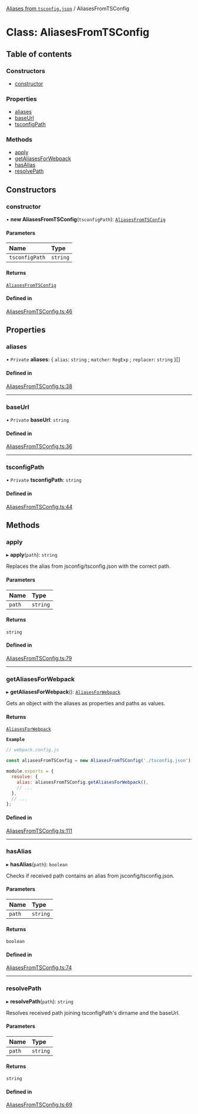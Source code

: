 [Aliases from `tsconfig.json`](../README.md) / AliasesFromTSConfig

# Class: AliasesFromTSConfig

## Table of contents

### Constructors

- [constructor](AliasesFromTSConfig.md#constructor)

### Properties

- [aliases](AliasesFromTSConfig.md#aliases)
- [baseUrl](AliasesFromTSConfig.md#baseurl)
- [tsconfigPath](AliasesFromTSConfig.md#tsconfigpath)

### Methods

- [apply](AliasesFromTSConfig.md#apply)
- [getAliasesForWebpack](AliasesFromTSConfig.md#getaliasesforwebpack)
- [hasAlias](AliasesFromTSConfig.md#hasalias)
- [resolvePath](AliasesFromTSConfig.md#resolvepath)

## Constructors

### constructor

• **new AliasesFromTSConfig**(`tsconfigPath`): [`AliasesFromTSConfig`](AliasesFromTSConfig.md)

#### Parameters

| Name | Type |
| :------ | :------ |
| `tsconfigPath` | `string` |

#### Returns

[`AliasesFromTSConfig`](AliasesFromTSConfig.md)

#### Defined in

[AliasesFromTSConfig.ts:46](https://github.com/VitorLuizC/aliases-from-tsconfig/blob/58c10c2dee71352c15e80800a4609b6b967f7dee/src/AliasesFromTSConfig.ts#L46)

## Properties

### aliases

• `Private` **aliases**: \{ `alias`: `string` ; `matcher`: `RegExp` ; `replacer`: `string`  }[]

#### Defined in

[AliasesFromTSConfig.ts:38](https://github.com/VitorLuizC/aliases-from-tsconfig/blob/58c10c2dee71352c15e80800a4609b6b967f7dee/src/AliasesFromTSConfig.ts#L38)

___

### baseUrl

• `Private` **baseUrl**: `string`

#### Defined in

[AliasesFromTSConfig.ts:36](https://github.com/VitorLuizC/aliases-from-tsconfig/blob/58c10c2dee71352c15e80800a4609b6b967f7dee/src/AliasesFromTSConfig.ts#L36)

___

### tsconfigPath

• `Private` **tsconfigPath**: `string`

#### Defined in

[AliasesFromTSConfig.ts:44](https://github.com/VitorLuizC/aliases-from-tsconfig/blob/58c10c2dee71352c15e80800a4609b6b967f7dee/src/AliasesFromTSConfig.ts#L44)

## Methods

### apply

▸ **apply**(`path`): `string`

Replaces the alias from jsconfig/tsconfig.json with the correct path.

#### Parameters

| Name | Type |
| :------ | :------ |
| `path` | `string` |

#### Returns

`string`

#### Defined in

[AliasesFromTSConfig.ts:79](https://github.com/VitorLuizC/aliases-from-tsconfig/blob/58c10c2dee71352c15e80800a4609b6b967f7dee/src/AliasesFromTSConfig.ts#L79)

___

### getAliasesForWebpack

▸ **getAliasesForWebpack**(): [`AliasesForWebpack`](../README.md#aliasesforwebpack)

Gets an object with the aliases as properties and paths as values.

#### Returns

[`AliasesForWebpack`](../README.md#aliasesforwebpack)

**`Example`**

```js
// webpack.config.js

const aliasesFromTSConfig = new AliasesFromTSConfig('./tsconfig.json');

module.exports = {
  resolve: {
    alias: aliasesFromTSConfig.getAliasesForWebpack(),
    // ...
  },
  // ...
};
```

#### Defined in

[AliasesFromTSConfig.ts:111](https://github.com/VitorLuizC/aliases-from-tsconfig/blob/58c10c2dee71352c15e80800a4609b6b967f7dee/src/AliasesFromTSConfig.ts#L111)

___

### hasAlias

▸ **hasAlias**(`path`): `boolean`

Checks if received path contains an alias from jsconfig/tsconfig.json.

#### Parameters

| Name | Type |
| :------ | :------ |
| `path` | `string` |

#### Returns

`boolean`

#### Defined in

[AliasesFromTSConfig.ts:74](https://github.com/VitorLuizC/aliases-from-tsconfig/blob/58c10c2dee71352c15e80800a4609b6b967f7dee/src/AliasesFromTSConfig.ts#L74)

___

### resolvePath

▸ **resolvePath**(`path`): `string`

Resolves received path joining tsconfigPath's dirname and the baseUrl.

#### Parameters

| Name | Type |
| :------ | :------ |
| `path` | `string` |

#### Returns

`string`

#### Defined in

[AliasesFromTSConfig.ts:69](https://github.com/VitorLuizC/aliases-from-tsconfig/blob/58c10c2dee71352c15e80800a4609b6b967f7dee/src/AliasesFromTSConfig.ts#L69)
